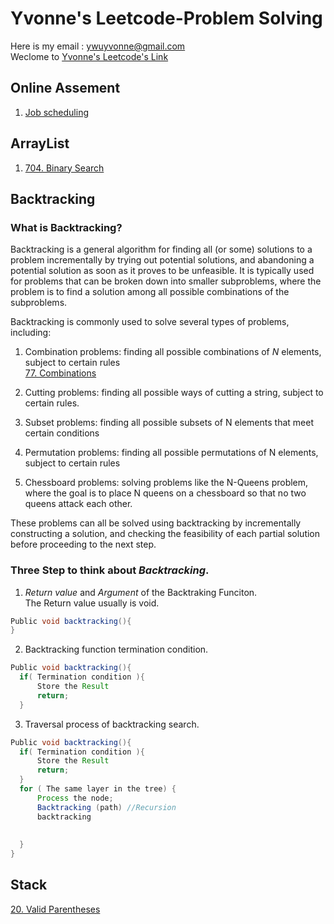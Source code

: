 # Yvonne's Leetcode-Problem Solving
Here is my email : <ywuyvonne@gmail.com>\
Weclome to [Yvonne's Leetcode's Link](leetcode-cn.com/u/yvonnewu/)
## Online Assement 
1. [Job scheduling](https://github.com/Luchanaaaaa/LeetCode/issues/2)
## ArrayList
1. [704. Binary Search](https://leetcode.com/problems/binary-search/)
## Backtracking
### What is Backtracking?
Backtracking is a general algorithm for finding all (or some) solutions to a problem incrementally by trying out potential solutions, and abandoning a potential solution as soon as it proves to be unfeasible. It is typically used for problems that can be broken down into smaller subproblems, where the problem is to find a solution among all possible combinations of the subproblems.  

Backtracking is commonly used to solve several types of problems, including:

1. Combination problems: finding all possible combinations of *N* elements, subject to certain rules   
[77. Combinations](https://github.com/Luchanaaaaa/LeetCode/issues/3)

2. Cutting problems: finding all possible ways of cutting a string, subject to certain rules.  
3. Subset problems: finding all possible subsets of N elements that meet certain conditions
4. Permutation problems: finding all possible permutations of N elements, subject to certain rules
5. Chessboard problems: solving problems like the N-Queens problem, where the goal is to place N queens on a chessboard so that no two queens attack each other.

These problems can all be solved using backtracking by incrementally constructing a solution, and checking the feasibility of each partial solution before proceeding to the next step.   

### Three Step to think about *Backtracking*.  
1.  *Return value* and *Argument* of the Backtraking Funciton.     
The Return value usually is void.   
```java
Public void backtracking(){
}
``` 
2. Backtracking function termination condition. 
```java
Public void backtracking(){
  if( Termination condition ){
      Store the Result
      return;
  }
``` 
3. Traversal process of backtracking search.   
```java
Public void backtracking(){
  if( Termination condition ){
      Store the Result
      return;
  }
  for ( The same layer in the tree) {
      Process the node;
      Backtracking (path) //Recursion
      backtracking
      
     
  }
}  
``` 




## Stack
[20. Valid Parentheses]([./Stack/stackQuestion.md](https://github.com/Luchanaaaaa/LeetCode/issues/1))



